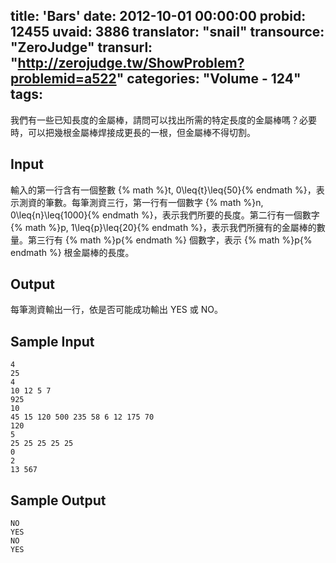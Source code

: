 title: 'Bars'
date: 2012-10-01 00:00:00
probid: 12455
uvaid: 3886
translator: "snail"
transource: "ZeroJudge"
transurl: "http://zerojudge.tw/ShowProblem?problemid=a522"
categories: "Volume - 124"
tags:
---

我們有一些已知長度的金屬棒，請問可以找出所需的特定長度的金屬棒嗎？必要時，可以把幾根金屬棒焊接成更長的一根，但金屬棒不得切割。

## Input ##

輸入的第一行含有一個整數 {% math %}t, 0\leq{t}\leq{50}{% endmath %}，表示測資的筆數。每筆測資三行，第一行有一個數字 {% math %}n, 0\leq{n}\leq{1000}{% endmath %}，表示我們所要的長度。第二行有一個數字 {% math %}p, 1\leq{p}\leq{20}{% endmath %}，表示我們所擁有的金屬棒的數量。第三行有 {% math %}p{% endmath %} 個數字，表示 {% math %}p{% endmath %} 根金屬棒的長度。

## Output ##

每筆測資輸出一行，依是否可能成功輸出 YES 或 NO。

## Sample Input ##

	4
	25
	4
	10 12 5 7
	925
	10
	45 15 120 500 235 58 6 12 175 70
	120
	5
	25 25 25 25 25
	0
	2
	13 567

## Sample Output ##

	NO
	YES
	NO
	YES